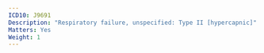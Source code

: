 ```yaml
---
ICD10: J9691
Description: "Respiratory failure, unspecified: Type II [hypercapnic]"
Matters: Yes
Weight: 1
---
```

